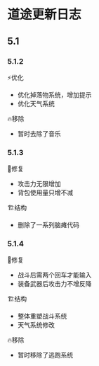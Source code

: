 # 道途更新日志
## 5.1
### 5.1.2
:zap:优化
- 优化掉落物系统，增加提示
- 优化天气系统

:fire:移除
- 暂时去除了音乐

### 5.1.3

:bug:修复

- 攻击力无限增加
- 背包使用量只增不减

:building_construction:结构

- 删除了一系列脑瘫代码

### 5.1.4

:bug:修复

- 战斗后需两个回车才能输入
- 装备武器后攻击力不增反降

:building_construction:结构

- 整体重塑战斗系统
- 天气系统修改

:fire:移除

- 暂时移除了逃跑系统

